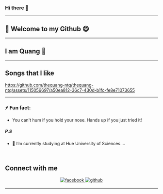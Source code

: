 ### Hi there 👋

-----

## 🚀 Welcome to my Github  😄 

-----

## I am Quang  🤔

-----

## Songs that I like

https://github.com/thequang-ntq/thequang-ntq/assets/115056697/a50ea812-36c7-430d-b1fc-fe8e71073655

------

### ⚡ Fun fact: 

- You can't hum if you hold your nose. Hands up if you just tried it!

##### P.S

- 🌱 I’m currently studying at Hue University of Sciences ...

<br/>  

## Connect with me  
<div align="center">
<a href="https://www.facebook.com/quang.nguyenthe.710" target="_blank">
<img src=https://img.shields.io/badge/facebook-%232E87FB.svg?&style=for-the-badge&logo=facebook&logoColor=white alt=facebook style="margin-bottom: 5px;" />
</a>
<a href="https://github.com/22T1020362" target="_blank">
<img src=https://img.shields.io/badge/github-%2324292e.svg?&style=for-the-badge&logo=github&logoColor=white alt=github style="margin-bottom: 5px;" />
</a>  
</div>  
  
-----
<br/>  


<!--
**22T1020362/22T1020362** is a ✨ _special_ ✨ repository because its `README.md` (this file) appears on your GitHub profile.

Here are some ideas to get you started:

- 🔭 I’m currently working on ...
- 🌱 I’m currently learning ...
- 👯 I’m looking to collaborate on ...
- 🤔 I’m looking for help with ...
- 💬 Ask me about ...
- 📫 How to reach me: ...
- 😄 Pronouns: ...
- ⚡ Fun fact: ...
-->

